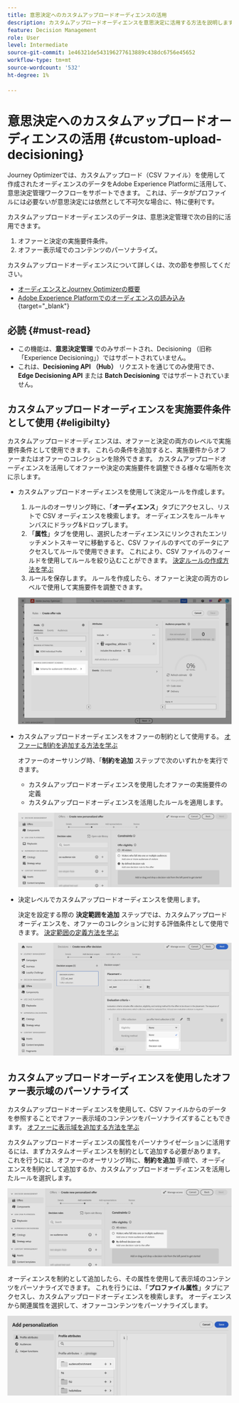 ```yaml
---
title: 意思決定へのカスタムアップロードオーディエンスの活用
description: カスタムアップロードオーディエンスを意思決定に活用する方法を説明します。
feature: Decision Management
role: User
level: Intermediate
source-git-commit: 1e46321de543196277613889c438dc6756e45652
workflow-type: tm+mt
source-wordcount: '532'
ht-degree: 1%

---
```



# 意思決定へのカスタムアップロードオーディエンスの活用 {#custom-upload-decisioning}

Journey Optimizerでは、カスタムアップロード（CSV ファイル）を使用して作成されたオーディエンスのデータをAdobe Experience Platformに活用して、意思決定管理ワークフローをサポートできます。 これは、データがプロファイルには必要ないが意思決定には依然として不可欠な場合に、特に便利です。

カスタムアップロードオーディエンスのデータは、意思決定管理で次の目的に活用できます。

1. オファーと決定の実施要件条件。
2. オファー表示域でのコンテンツのパーソナライズ。

カスタムアップロードオーディエンスについて詳しくは、次の節を参照してください。
* [オーディエンスとJourney Optimizerの概要](../audience/about-audiences.md)
* [Adobe Experience Platformでのオーディエンスの読み込み ](https://experienceleague.adobe.com/en/docs/experience-platform/segmentation/ui/audience-portal#import-audience){target="_blank"}

## 必読 {#must-read}

* この機能は、**意思決定管理** でのみサポートされ、Decisioning （旧称「Experience Decisioning」）ではサポートされていません。
* これは、**Decisioning API （Hub）** リクエストを通じてのみ使用でき、**Edge Decisioning API** または **Batch Decisioning** ではサポートされていません。
 
## カスタムアップロードオーディエンスを実施要件条件として使用 {#eligibilty}

カスタムアップロードオーディエンスは、オファーと決定の両方のレベルで実施要件条件として使用できます。 これらの条件を追加すると、実施要件からオファーまたはオファーのコレクションを除外できます。 カスタムアップロードオーディエンスを活用してオファーや決定の実施要件を調整できる様々な場所を次に示します。

* カスタムアップロードオーディエンスを使用して決定ルールを作成します。

   1. ルールのオーサリング時に、「**オーディエンス**」タブにアクセスし、リストで CSV オーディエンスを検索します。 オーディエンスをルールキャンバスにドラッグ&amp;ドロップします。
   1. 「**属性**」タブを使用し、選択したオーディエンスにリンクされたエンリッチメントスキーマに移動すると、CSV ファイルのすべてのデータにアクセスしてルールで使用できます。 これにより、CSV ファイルのフィールドを使用してルールを絞り込むことができます。 [ 決定ルールの作成方法を学ぶ ](../offers/offer-library/creating-decision-rules.md)
   1. ルールを保存します。 ルールを作成したら、オファーと決定の両方のレベルで使用して実施要件を調整できます。

  ![](assets/csv-rule.png)

* カスタムアップロードオーディエンスをオファーの制約として使用する。 [オファーに制約を追加する方法を学ぶ](../offers/offer-library/add-constraints.md)

  オファーのオーサリング時、「**制約を追加** ステップで次のいずれかを実行できます。

   * カスタムアップロードオーディエンスを使用したオファーの実施要件の定義
   * カスタムアップロードオーディエンスを活用したルールを適用します。

  ![](assets/csv-offer.png)

* 決定レベルでカスタムアップロードオーディエンスを使用します。

  決定を設定する際の **決定範囲を追加** ステップでは、カスタムアップロードオーディエンスを、オファーのコレクションに対する評価条件として使用できます。 [ 決定範囲の定義方法を学ぶ ](../offers/offer-activities/create-offer-activities.md#add-decision-scopes)

  ![](assets/csv-decision.png)

## カスタムアップロードオーディエンスを使用したオファー表示域のパーソナライズ

カスタムアップロードオーディエンスを使用して、CSV ファイルからのデータを参照することでオファー表示域のコンテンツをパーソナライズすることもできます。 [ オファーに表示域を追加する方法を学ぶ ](../offers/offer-library/add-representations.md)

カスタムアップロードオーディエンスの属性をパーソナライゼーションに活用するには、まずカスタムオーディエンスを制約として追加する必要があります。 これを行うには、オファーのオーサリング時に、**制約を追加** 手順で、オーディエンスを制約として追加するか、カスタムアップロードオーディエンスを活用したルールを選択します。

![](assets/csv-offer.png)

オーディエンスを制約として追加したら、その属性を使用して表示域のコンテンツをパーソナライズできます。 これを行うには、「**プロファイル属性**」タブにアクセスし、カスタムアップロードオーディエンスを検索します。 オーディエンスから関連属性を選択して、オファーコンテンツをパーソナライズします。

![](assets/csv-perso.png)
